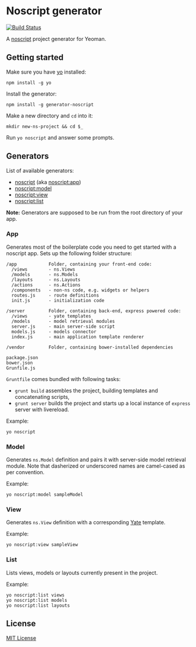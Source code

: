 # Noscript generator
[![Build Status](https://secure.travis-ci.org/Lapple/generator-noscript.png?branch=master)](https://travis-ci.org/Lapple/generator-noscript)

A [noscript](https://github.com/pasaran/noscript/) project generator for Yeoman.

## Getting started

Make sure you have [yo](https://github.com/yeoman/yo) installed:

    npm install -g yo

Install the generator:

    npm install -g generator-noscript

Make a new directory and `cd` into it:

    mkdir new-ns-project && cd $_

Run `yo noscript` and answer some prompts.

## Generators

List of available generators:

- [noscript](#app) (aka [noscript:app](#app))
- [noscript:model](#model)
- [noscript:view](#view)
- [noscript:list](#list)

**Note:** Generators are supposed to be run from the root directory of your app.

### App

Generates most of the boilerplate code you need to get started with a noscript
app. Sets up the following folder structure:

```
/app            Folder, containing your front-end code:
  /views        - ns.Views
  /models       - ns.Models
  /layouts      - ns.Layouts
  /actions      - ns.Actions
  /components   - non-ns code, e.g. widgets or helpers
  routes.js     - route definitions
  init.js       - initialization code

/server         Folder, containing back-end, express powered code:
  /views        - yate templates
  /models       - model retrieval modules
  server.js     - main server-side script
  models.js     - models connector
  index.js      - main application template renderer

/vendor         Folder, containing bower-installed dependencies

package.json
bower.json
Grunfile.js
```

`Gruntfile` comes bundled with following tasks:

- `grunt build` assembles the project, building templates and concatenating
scripts,
- `grunt server` builds the project and starts up a local instance
of `express` server with livereload.

Example:

    yo noscript

### Model

Generates `ns.Model` definition and pairs it with server-side model retrieval
module. Note that dasherized or underscored names are camel-cased as per
convention.

Example:

    yo noscript:model sampleModel

### View

Generates `ns.View` definition with a corresponding
[Yate](https://github.com/pasaran/yate/) template.

Example:

    yo noscript:view sampleView

### List

Lists views, models or layouts currently present in the project.

Example:

    yo noscript:list views
    yo noscript:list models
    yo noscript:list layouts

## License
[MIT License](http://en.wikipedia.org/wiki/MIT_License)
